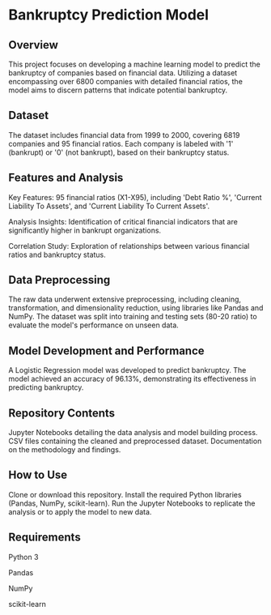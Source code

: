 # **Bankruptcy Prediction Model**

## **Overview**
This project focuses on developing a machine learning model to predict the bankruptcy of companies based on financial data. Utilizing a dataset encompassing over 6800 companies with detailed financial ratios, the model aims to discern patterns that indicate potential bankruptcy.

## **Dataset**
The dataset includes financial data from 1999 to 2000, covering 6819 companies and 95 financial ratios. Each company is labeled with '1' (bankrupt) or '0' (not bankrupt), based on their bankruptcy status.

## **Features and Analysis**
Key Features: 95 financial ratios (X1-X95), including 'Debt Ratio %', 'Current Liability To Assets', and 'Current Liability To Current Assets'.

Analysis Insights: Identification of critical financial indicators that are significantly higher in bankrupt organizations.

Correlation Study: Exploration of relationships between various financial ratios and bankruptcy status.

## **Data Preprocessing**
The raw data underwent extensive preprocessing, including cleaning, transformation, and dimensionality reduction, using libraries like Pandas and NumPy.
The dataset was split into training and testing sets (80-20 ratio) to evaluate the model's performance on unseen data.

## **Model Development and Performance**
A Logistic Regression model was developed to predict bankruptcy.
The model achieved an accuracy of 96.13%, demonstrating its effectiveness in predicting bankruptcy.

## **Repository Contents**
Jupyter Notebooks detailing the data analysis and model building process.
CSV files containing the cleaned and preprocessed dataset.
Documentation on the methodology and findings.

## **How to Use**
Clone or download this repository.
Install the required Python libraries (Pandas, NumPy, scikit-learn).
Run the Jupyter Notebooks to replicate the analysis or to apply the model to new data.

## **Requirements**
Python 3 

Pandas 

NumPy 

scikit-learn 
